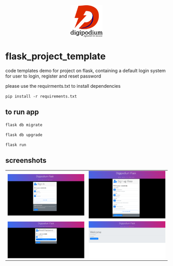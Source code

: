<center><img src="screens/logo.png" height="100">
</center>

# flask_project_template
code templates demo for project on flask, containing a default login system for user to login, register and reset password

please use the requirments.txt to install dependencies

`pip install -r requirements.txt`

## to run app

`flask db migrate`

`flask db upgrade`

`flask run`


## screenshots
| | |
|:-------------------------:|:-------------------------:|
|![login screen](screens/login.png)|![login screen](screens/signup.png)|
|![login screen](screens/forgot.png)|![login screen](screens/home.png)|